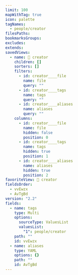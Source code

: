 ```yaml
---
limit: 100
mapWithTag: true
icon: palette
tagNames:
  - people/creator
filesPaths: 
bookmarksGroups: 
excludes: 
extends: 
savedViews:
  - name: 🎨 creator
    children: []
    sorters: []
    filters:
      - id: creator____file
        name: file
        query: ""
      - id: creator____tags
        name: tags
        query: ""
      - id: creator____aliases
        name: aliases
        query: ""
    columns:
      - id: creator____file
        name: file
        hidden: false
        position: 0
      - id: creator____tags
        name: tags
        hidden: true
        position: 1
      - id: creator____aliases
        name: aliases
        hidden: true
        position: 2
favoriteView: 🎨 creator
fieldsOrder:
  - vvEwzx
  - AvTgBd
version: "2.2"
fields:
  - name: tags
    type: Multi
    options:
      sourceType: ValuesList
      valuesList:
        "1": people/creator
    path: ""
    id: vvEwzx
  - name: aliases
    type: YAML
    options: {}
    path: ""
    id: AvTgBd
---
```


